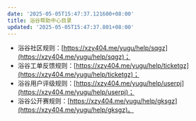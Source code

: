 ```yaml
---
date: '2025-05-05T15:47:37.121600+08:00'
title: 浴谷帮助中心目录
updated: '2025-05-05T15:47:37.801+08:00'
---
```

- 浴谷社区规则：[https://xzy404.me/yugu/help/sqgz](https://xzy404.me/yugu/help/sqgz)；
- 浴谷工单反馈规则：[https://xzy404.me/yugu/help/ticketgz](https://xzy404.me/yugu/help/ticketgz)；
- 浴谷用户评级规则：[https://xzy404.me/yugu/help/userpj](https://xzy404.me/yugu/help/userpj)；
- 浴谷公开赛规则：[https://xzy404.me/yugu/help/gksgz](https://xzy404.me/yugu/help/gksgz)。
